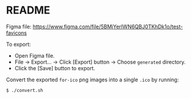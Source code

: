 # README

Figma file:
https://www.figma.com/file/5BMjYerIWN6QBJ0TKhDk1o/test-favicons

To export:

- Open Figma file.
- File -> Export... -> Click [Export] button -> Choose `generated` directory.
- Click the [Save] button to export.

Convert the exported `for-ico` png images into a single `.ico` by running:

```sh
$ ./convert.sh
```
